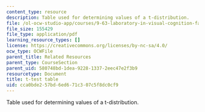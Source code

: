```yaml
---
content_type: resource
description: Table used for determining values of a t-distribution.
file: /ol-ocw-studio-app/courses/9-63-laboratory-in-visual-cognition-fall-2009/cca0bde257bd6ed671c307c5f8dc0cf9_MIT9_63F09_rr02.pdf
file_size: 155429
file_type: application/pdf
learning_resource_types: []
license: https://creativecommons.org/licenses/by-nc-sa/4.0/
ocw_type: OCWFile
parent_title: Related Resources
parent_type: CourseSection
parent_uid: 580748bd-1dea-9228-1337-2eec47e2f3b9
resourcetype: Document
title: t-test table
uid: cca0bde2-57bd-6ed6-71c3-07c5f8dc0cf9
---
```

Table used for determining values of a t-distribution.